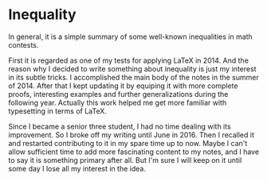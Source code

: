 # Inequality
In general, it is a simple summary of some well-known inequalities in math contests.

First it is regarded as one of my tests for applying LaTeX in 2014. And the reason why I decided to write something about inequality is just my interest in its subtle tricks. I accomplished the main body of the notes in the summer of 2014. After that I kept updating it by equiping it with more complete proofs, interesting examples and further generalizations during the following year. Actually this work helped me get more familiar with typesetting in terms of LaTeX. 

Since I became a senior three student, I had no time dealing with its improvement. So I broke off my writing until June in 2016. Then I recalled it and restarted contributing to it in my spare time up to now. Maybe I can't allow sufficient time to add more fascinating content to my notes, and I have to say it is something primary after all. But I'm sure I will keep on it until some day I lose all my interest in the idea.
